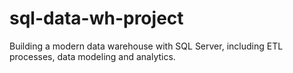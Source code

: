 # sql-data-wh-project
Building a modern data warehouse with SQL Server, including ETL processes, data modeling and analytics.
